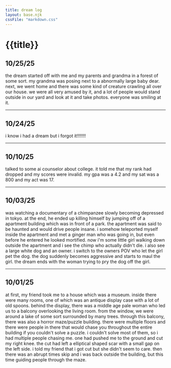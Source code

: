 ```yaml
---
title: dream log
layout: base.njk
cssFile: "markdown.css"
---
```


# {{title}}

## 10/25/25
the dream started off with me and my parents and grandma in a forest of some sort. my grandma was posing next to a abnormally large baby dear. next, we went home and there was some kind of creature crawling all over our house. we were all very amused by it, and a lot of people would stand outside in our yard and look at it and take photos. everyone was smiling at it. 

---

## 10/24/25
i know i had a dream but i forgot it!!!!!!!

---

## 10/10/25
talked to some ai counselor about college. it told me that my rank had dropped and my scores were invalid. my gpa was a 4.2 and my sat was a 800 and my act was 17. 

---

## 10/03/25
was watching a documentary of a chimpanzee slowly becoming depressed in tokyo. at the end, he ended up killing himself by jumping off of a apartment building which was in front of a park. the apartment was said to be haunted and would drive people insane. i somehow teleported myself inside the apartment and met a ginger man who was going in, but even before he entered he looked mortified. now i'm some little girl walking down outside the apartment and i see the chimp who actually didn't die. i also see a large white dog and an owner. i switch to the owners POV who let the girl pet the dog. the dog suddenly becomes aggressive and starts to maul the girl. the dream ends with the woman trying to pry the dog off the girl.

---

## 10/01/25
at first, my friend took me to a house which was a museum. inside there were many rooms, one of which was an antique display case with a lot of old spoons. behind the display, there was a middle age pale woman who led us to a balcony overlooking the living room. from the window, we were around a lake of some sort surrounded by many trees. through this balcony, there was also a horror maze/puzzle building. there were multiple floors and there were people in there that would chase you throughout the entire building if you couldn't solve a puzzle. i couldn't solve most of them, so i had multiple people chasing me. one had pushed me to the ground and cut my right knee. the cut had left a elliptical shaped scar with a small gap on the left side. i told my friend that i got cut but she didn't seem to care. then there was an abrupt times skip and i was back outside the building, but this time guiding people through the maze.